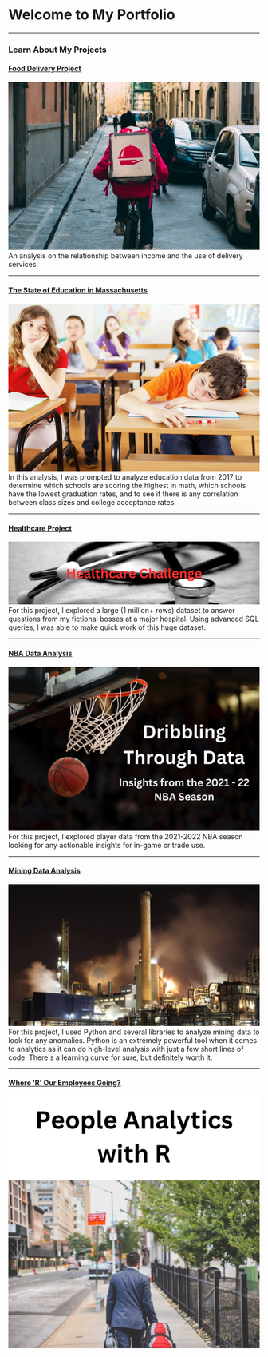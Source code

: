 # Welcome to My Portfolio

---

### Learn About My Projects

#### [Food Delivery Project](https://www.linkedin.com/posts/activity-7069039701755617280-ko7L?utm_source=share&utm_medium=member_desktop)
[<img src="images/1685379235075.jpg?raw=true"/>](https://www.linkedin.com/posts/activity-7069039701755617280-ko7L?utm_source=share&utm_medium=member_desktop)
<br> An analysis on the relationship between income and the use of delivery services.

---
#### [The State of Education in Massachusetts](/Education_project.md)
[<img src="images/friends.jpg?raw=true"/>](/Education_project.md)
In this analysis, I was prompted to analyze education data from 2017 to determine which schools are scoring the highest in math, which schools have the lowest graduation rates, and to see if there is any correlation between class sizes and college acceptance rates.

---

#### [Healthcare Project](https://www.linkedin.com/pulse/our-patients-okay-david-harms)
[<img src="images/Healthcare Challenge.png?raw=true"/>](https://www.linkedin.com/pulse/our-patients-okay-david-harms)
For this project, I explored a large (1 million+ rows) dataset to answer questions from my fictional bosses at a major hospital. Using advanced SQL queries, I was able to make quick work of this huge dataset.

---

#### [NBA Data Analysis](https://www.linkedin.com/pulse/courtside-data-david-harms)
[<img src="images/Dribbling Through Data.png?raw=true"/>](https://www.linkedin.com/pulse/courtside-data-david-harms)
For this project, I explored player data from the 2021-2022 NBA season looking for any actionable insights for in-game or trade use. 

---

#### [Mining Data Analysis](https://www.linkedin.com/pulse/metals-r-us-python-experience-david-harms)
[<img src="images/project.jpg?raw=true"/>](https://www.linkedin.com/pulse/metals-r-us-python-experience-david-harms)
For this project, I used Python and several libraries to analyze mining data to look for any anomalies. Python is an extremely powerful tool when it comes to analytics as it can do high-level analysis with just a few short lines of code. There's a learning curve for sure, but definitely worth it.

---

#### [Where 'R' Our Employees Going?](/HRproject.md)
[<img src="images/HR Project/cover.png?raw=true"/>](/HRproject.md)

